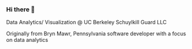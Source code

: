 ### Hi there 👋
Data Analytics/ Visualization @ UC Berkeley
Schuylkill Guard LLC

Originally from Bryn Mawr, Pennsylvania software developer with a focus on data analytics
